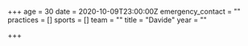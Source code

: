 +++
age = 30
date = 2020-10-09T23:00:00Z
emergency_contact = ""
practices = []
sports = []
team = ""
title = "Davide"
year = ""

+++
